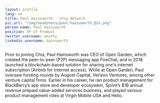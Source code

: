 ```yaml
---
layout: profile
lang: en
title: Paul Hainsworth - Chia Network
pic_url: "/img/headshots/paul-hainsworth_@2x.png"
person-name: Paul Hainsworth
position: VP of Product
twitter_username: mouthy
linkedin_username: hainsworth
---
```


Prior to joining Chia, Paul Hainsworth was CEO of Open Garden, which created the peer-to-peer (P2P) messaging app FireChat, and in 2018 launched a blockchain-based solution for sharing one's internet subscription (Airbnb for internet access). While at Open Garden, Paul oversaw funding rounds by August Capital, Verizon Ventures, among other venture capital firms. Earlier in his career, he ran product management for BlackBerry’s app store and developer ecosystem, Sprint’s $1B annual revenue prepaid value-added services business, and played various product management roles at Virgin Mobile USA and Helio.
